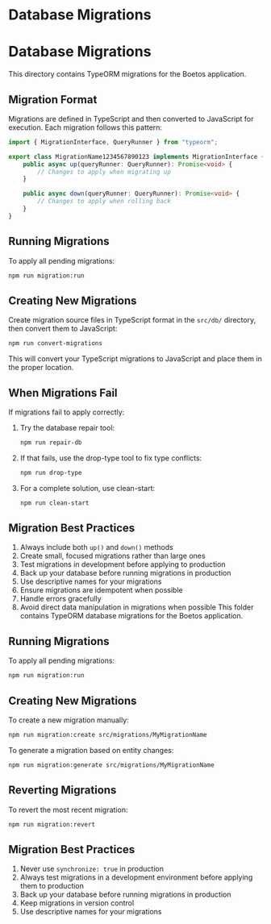 # Database Migrations
# Database Migrations

This directory contains TypeORM migrations for the Boetos application.

## Migration Format

Migrations are defined in TypeScript and then converted to JavaScript for execution. Each migration follows this pattern:

```typescript
import { MigrationInterface, QueryRunner } from "typeorm";

export class MigrationName1234567890123 implements MigrationInterface {
    public async up(queryRunner: QueryRunner): Promise<void> {
        // Changes to apply when migrating up
    }

    public async down(queryRunner: QueryRunner): Promise<void> {
        // Changes to apply when rolling back
    }
}
```

## Running Migrations

To apply all pending migrations:

```bash
npm run migration:run
```

## Creating New Migrations

Create migration source files in TypeScript format in the `src/db/` directory, then convert them to JavaScript:

```bash
npm run convert-migrations
```

This will convert your TypeScript migrations to JavaScript and place them in the proper location.

## When Migrations Fail

If migrations fail to apply correctly:

1. Try the database repair tool:
   ```bash
   npm run repair-db
   ```

2. If that fails, use the drop-type tool to fix type conflicts:
   ```bash
   npm run drop-type
   ```

3. For a complete solution, use clean-start:
   ```bash
   npm run clean-start
   ```

## Migration Best Practices

1. Always include both `up()` and `down()` methods
2. Create small, focused migrations rather than large ones
3. Test migrations in development before applying to production
4. Back up your database before running migrations in production
5. Use descriptive names for your migrations
6. Ensure migrations are idempotent when possible
7. Handle errors gracefully
8. Avoid direct data manipulation in migrations when possible
This folder contains TypeORM database migrations for the Boetos application.

## Running Migrations

To apply all pending migrations:

```bash
npm run migration:run
```

## Creating New Migrations

To create a new migration manually:

```bash
npm run migration:create src/migrations/MyMigrationName
```

To generate a migration based on entity changes:

```bash
npm run migration:generate src/migrations/MyMigrationName
```

## Reverting Migrations

To revert the most recent migration:

```bash
npm run migration:revert
```

## Migration Best Practices

1. Never use `synchronize: true` in production
2. Always test migrations in a development environment before applying them to production
3. Back up your database before running migrations in production
4. Keep migrations in version control
5. Use descriptive names for your migrations

